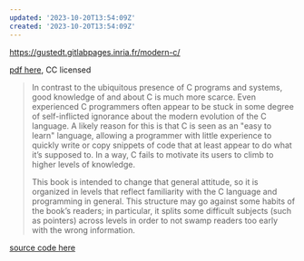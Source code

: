 ```yaml
---
updated: '2023-10-20T13:54:09Z'
created: '2023-10-20T13:54:09Z'
---
```

https://gustedt.gitlabpages.inria.fr/modern-c/

[pdf here](https://hal.inria.fr/hal-02383654/document), CC licensed

> In contrast to the ubiquitous presence of C programs and systems, good knowledge of and about C is much more scarce. Even experienced C programmers often appear to be stuck in some degree of self-inflicted ignorance about the modern evolution of the C language. A likely reason for this is that C is seen as an "easy to learn" language, allowing a programmer with little experience to quickly write or copy snippets of code that at least appear to do what it’s supposed to. In a way, C fails to motivate its users to climb to higher levels of knowledge.
>
> This book is intended to change that general attitude, so it is organized in levels that reflect familiarity with the C language and programming in general. This structure may go against some habits of the book’s readers; in particular, it splits some difficult subjects (such as pointers) across levels in order to not swamp readers too early with the wrong information.

[source code here](https://hal.inria.fr/hal-03345464/document)

